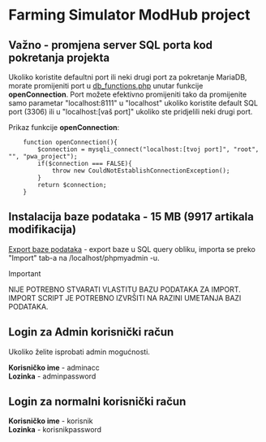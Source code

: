 # Farming Simulator ModHub project

## Važno - promjena server SQL porta kod pokretanja projekta

Ukoliko koristite defaultni port ili neki drugi port za pokretanje MariaDB, morate promijeniti port u [db_functions.php](./fetch_mods_script/db/database_functions/db_functions.php) unutar funkcije **openConnection**. Port možete efektivno promijeniti tako da promijenite samo parametar "localhost:8111" u "localhost" ukoliko koristite default SQL port (3306) ili u "localhost:[vaš port]" ukoliko ste pridjelili neki drugi port.

Prikaz funkcije **openConnection**: 
```
    function openConnection(){
        $connection = mysqli_connect("localhost:[tvoj port]", "root", "", "pwa_project"); 
        if($connection === FALSE){
            throw new CouldNotEstablishConnectionException();
        } 
        return $connection; 
    }
```

## Instalacija baze podataka - 15 MB (9917 artikala modifikacija)

[Export baze podataka](./pwa_project_db.sql) - export baze u SQL query obliku, importa se preko "Import" tab-a na /localhost/phpmyadmin -u.

> [!IMPORTANT]
> NIJE POTREBNO STVARATI VLASTITU BAZU PODATAKA ZA IMPORT. 
> IMPORT SCRIPT JE POTREBNO IZVRŠITI NA RAZINI UMETANJA BAZI PODATAKA.

## Login za Admin korisnički račun

Ukoliko želite isprobati admin mogućnosti.

**Korisničko ime** - adminacc <br>
**Lozinka** - adminpassword <br>

## Login za normalni korisnički račun

**Korisničko ime** - korisnik <br>
**Lozinka** - korisnikpassword <br>